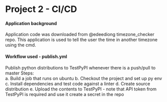 # Project 2 - CI/CD

#### Application background
Application code was downloaded from @edeediong timezone_checker repo. This application is used to tell the user the time in another timezone using the cmd. 

#### Workflow used - publish.yml
Publish python distributions to TestPyPI whenever there is a push/pull to master
Steps: \
a. Build a job that runs on ubuntu
b. Checkout the project and set up py env
c. Install dependencies and test code against a linter
d. Create source distribution
e. Upload the contents to TestPyPI - note that API token from TestPyPI is required and use it create a secret in the repo
